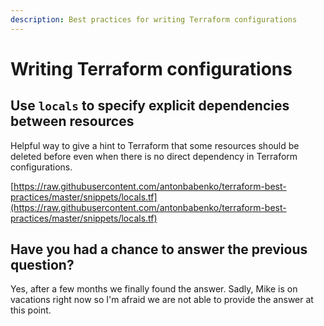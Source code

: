 ```yaml
---
description: Best practices for writing Terraform configurations
---
```


# Writing Terraform configurations

## Use `locals` to specify explicit dependencies between resources

Helpful way to give a hint to Terraform that some resources should be deleted before even when there is no direct dependency in Terraform configurations.

[https://raw.githubusercontent.com/antonbabenko/terraform-best-practices/master/snippets/locals.tf](https://raw.githubusercontent.com/antonbabenko/terraform-best-practices/master/snippets/locals.tf)



## Have you had a chance to answer the previous question?

Yes, after a few months we finally found the answer. Sadly, Mike is on vacations right now so I'm afraid we are not able to provide the answer at this point.



